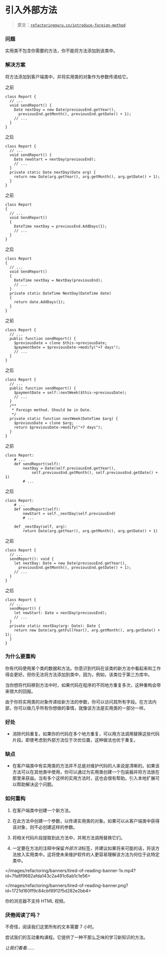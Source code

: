 # 引入外部方法

> 原文：[`refactoringguru.cn/introduce-foreign-method`](https://refactoringguru.cn/introduce-foreign-method)

### 问题

实用类不包含你需要的方法，你不能将方法添加到该类中。

### 解决方案

将方法添加到客户端类中，并将实用类的对象作为参数传递给它。

之前

```
class Report {
  // ...
  void sendReport() {
    Date nextDay = new Date(previousEnd.getYear(),
      previousEnd.getMonth(), previousEnd.getDate() + 1);
    // ...
  }
}
```

之后

```
class Report {
  // ...
  void sendReport() {
    Date newStart = nextDay(previousEnd);
    // ...
  }
  private static Date nextDay(Date arg) {
    return new Date(arg.getYear(), arg.getMonth(), arg.getDate() + 1);
  }
}
```

之前

```
class Report 
{
  // ...
  void SendReport() 
  {
    DateTime nextDay = previousEnd.AddDays(1);
    // ...
  }
}
```

之后

```
class Report 
{
  // ...
  void SendReport() 
  {
    DateTime nextDay = NextDay(previousEnd);
    // ...
  }
  private static DateTime NextDay(DateTime date) 
  {
    return date.AddDays(1);
  }
}
```

之前

```
class Report {
  // ...
  public function sendReport() {
    $previousDate = clone $this->previousDate;
    $paymentDate = $previousDate->modify("+7 days");
    // ...
  }
}
```

之后

```
class Report {
  // ...
  public function sendReport() {
    $paymentDate = self::nextWeek($this->previousDate);
    // ...
  }
  /**
   * Foreign method. Should be in Date.
   */
  private static function nextWeek(DateTime $arg) {
    $previousDate = clone $arg;
    return $previousDate->modify("+7 days");
  }
}
```

之前

```
class Report:
    # ...
    def sendReport(self):
        nextDay = Date(self.previousEnd.getYear(),
            self.previousEnd.getMonth(), self.previousEnd.getDate() + 1)
        # ...
```

之后

```
class Report:
    # ...
    def sendReport(self):
        newStart = self._nextDay(self.previousEnd)
        # ...

    def _nextDay(self, arg):
        return Date(arg.getYear(), arg.getMonth(), arg.getDate() + 1)
```

之前

```
class Report {
  // ...
  sendReport(): void {
    let nextDay: Date = new Date(previousEnd.getYear(),
      previousEnd.getMonth(), previousEnd.getDate() + 1);
    // ...
  }
}
```

之后

```
class Report {
  // ...
  sendReport() {
    let newStart: Date = nextDay(previousEnd);
    // ...
  }
  private static nextDay(arg: Date): Date {
    return new Date(arg.getFullYear(), arg.getMonth(), arg.getDate() + 1);
  }
}
```

### 为什么要重构

你有代码使用某个类的数据和方法。你意识到代码在该类的新方法中看起来和工作得会更好。但你无法将方法添加到类中，因为，例如，该类位于第三方库中。

当你想将代码移到方法中时，如果代码在程序的不同地方重复多次，这种重构会带来很大的回报。

由于你将实用类的对象传递给新方法的参数，你可以访问其所有字段。在方法内部，你可以做几乎所有你想做的事情，就像该方法是实用类的一部分一样。

### 好处

+   消除代码重复。如果你的代码在多个地方重复，可以用方法调用替换这些代码片段。即使考虑到外部方法位于次优位置，这种做法也优于重复。

### 缺点

+   在客户端类中有实用类的方法并不总是对维护代码的人来说是清晰的。如果该方法可以在其他类中使用，你可以通过为实用类创建一个包装器并将方法放在那里来获益。当有多个这样的实用方法时，这也会很有帮助。引入本地扩展可以帮助解决这个问题。

### 如何重构

1.  在客户端类中创建一个新方法。

1.  在此方法中创建一个参数，以传递实用类的对象。如果可以从客户端类中获得该对象，则不必创建这样的参数。

1.  将相关代码片段提取到此方法中，并用方法调用替换它们。

1.  一定要在方法的注释中保留*外部方法*标签，并建议如果将来可能的话，将该方法放入实用类中。这将使未来维护软件的人更容易理解该方法为何位于此特定类中。

</images/refactoring/banners/tired-of-reading-banner-1x.mp4?id=7fa8f9682afda143c2a491c6ab1c1e56>

</images/refactoring/banners/tired-of-reading-banner.png?id=1721d160ff9c84cbf8912f5d282e2bb4>

你的浏览器不支持 HTML 视频。

### 厌倦阅读了吗？

不奇怪，阅读我们这里所有的文本需要 7 小时。

尝试我们的互动重构课程。它提供了一种不那么乏味的学习新知识的方法。

*让我们看看……*
